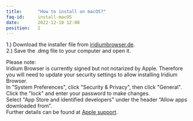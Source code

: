 ```yaml
---
title:		"How to install on macOS?"
faq-id:		install-macOS
date:		2022-12-10 12:00
position:	2
---
```

1.) Download the installer file from [iridiumbrowser.de](https://test.iridiumbrowser.de/downloads/macos "download Iridium Browser for macOS").   
2.) Save the .dmg file to your computer and open it.   

Please note:   
Iridium Browser is currently signed but not notarized by Apple. Therefore you will need to update your 
security settings to allow installing Iridium Browser.   
In "System Preferences", click "Security & Privacy", then click "General".   
Click the "lock" and enter your password to make changes.   
Select "App Store and identified developers" under the header “Allow apps downloaded from”.   
Further details can be found at [Apple support](https://support.apple.com/en-us/HT202491 "Apple support").